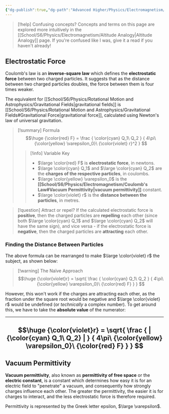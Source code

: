 ```yaml
---
{"dg-publish":true,"dg-path":"Advanced Higher/Physics/Electromagnetism/Coulomb's Law.md","dg-permalink":"physics/coulombs-law","permalink":"/physics/coulombs-law/","created":"","updated":""}
---
```


> [!help] Confusing concepts?
> Concepts and terms on this page are explored more intuitively in the [[School/S6/Physics/Electromagnetism/Altitude Analogy\|Altitude Analogy]] page. If you're confused like I was, give it a read if you haven't already!

## Electrostatic Force

Coulomb's law is an **inverse-square law** which defines the **electrostatic force** between two charged particles. It suggests that as the distance between two charged particles doubles, the force between them is four times weaker.

The equivalent for [[School/S6/Physics/Rotational Motion and Astrophysics/Gravitational Fields\|gravitational fields]] is [[School/S6/Physics/Rotational Motion and Astrophysics/Gravitational Fields#Gravitational Force\|gravitational force]], calculated using Newton's law of universal gravitation.

> [!summary] Formula
> $$\huge
> {\color{red} F} = \frac {
> 	\color{cyan} Q_1\ Q_2
> } {
> 	4\pi\ {\color{yellow} \varepsilon_0}\ {\color{violet} r}^2
> }
> $$
> 
> > [!info] Variable Key
> > - $\large \color{red} F$ is **electrostatic force**, in newtons.
> > - $\large \color{cyan} Q_1$ and $\large \color{cyan} Q_2$ are the **charges of the respective particles**, in coulombs.
> > - $\large \color{yellow} \varepsilon_0$ is the **[[School/S6/Physics/Electromagnetism/Coulomb's Law#Vacuum Permittivity\|vacuum permittivity]]** constant.
> > - $\large \color{violet} r$ is the **distance between the particles**, in metres.

> [!question] Attract or repel?
> If the calculated electrostatic force is **positive**, then the charged particles are **repelling** each other (since both $\large \color{cyan} Q_1$ and $\large \color{cyan} Q_2$ will have the same sign), and vice versa - if the electrostatic force is **negative**, then the charged particles are **attracting** each other.

### Finding the Distance Between Particles
The above formula can be rearranged to make $\large \color{violet} r$ the subject, as shown below:

> [!warning] The Naïve Approach
> $$\huge
> {\color{violet}r} = \sqrt{ \frac {
> 	\color{cyan} Q_1\ Q_2
> } {
> 	4\pi\ {\color{yellow} \varepsilon_0}\ {\color{red} F}
> } }
> $$

However, this won't work if the charges are attracting each other, as the fraction under the square root would be negative and $\large \color{violet} r$ would be undefined (or *technically* a complex number). To get around this, we have to take the **absolute value** of the numerator:

---
$$\huge
{\color{violet}r} = \sqrt{ \frac {
	| {\color{cyan} Q_1\ Q_2} |
} {
	4\pi\ {\color{yellow} \varepsilon_0}\ {\color{red} F}
} }
$$
---
## Vacuum Permittivity

**Vacuum permittivity**, also known as **permittivity of free space** or the **electric constant**, is a constant which determines how easy it is for an electric field to "penetrate" a vacuum, and consequently how strongly charges influence each other. The greater the permittivity, the easier it is for charges to interact, and the less electrostatic force is therefore required.

Permittivity is represented by the Greek letter epsilon, $\large \varepsilon$.

